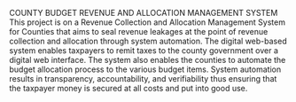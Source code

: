COUNTY BUDGET REVENUE AND ALLOCATION MANAGEMENT SYSTEM
This project is on a Revenue Collection and Allocation Management System for Counties that aims to seal revenue leakages at the point of revenue collection and allocation through system automation. The digital web-based system enables taxpayers to remit taxes to the county government over a digital web interface. The system also enables the counties to automate the budget allocation process to the various budget items. System automation results in transparency, accountability, and verifiability thus ensuring that the taxpayer money is secured at all costs and put into good use.
